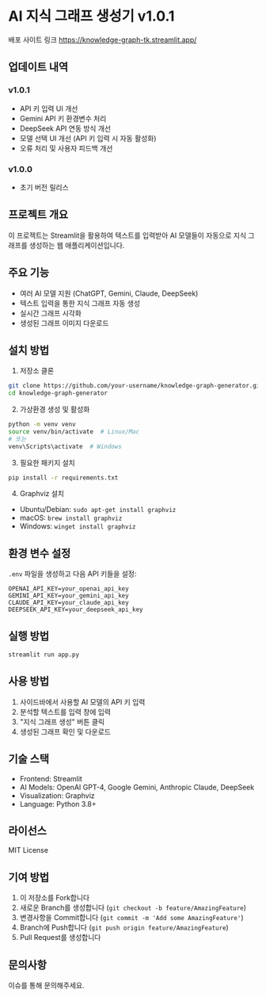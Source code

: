 # AI 지식 그래프 생성기 v1.0.1

배포 사이트 링크
https://knowledge-graph-tk.streamlit.app/

## 업데이트 내역
### v1.0.1
- API 키 입력 UI 개선
- Gemini API 키 환경변수 처리
- DeepSeek API 연동 방식 개선
- 모델 선택 UI 개선 (API 키 입력 시 자동 활성화)
- 오류 처리 및 사용자 피드백 개선

### v1.0.0
- 초기 버전 릴리스

## 프로젝트 개요
이 프로젝트는 Streamlit을 활용하여 텍스트를 입력받아 AI 모델들이 자동으로 지식 그래프를 생성하는 웹 애플리케이션입니다.

## 주요 기능
- 여러 AI 모델 지원 (ChatGPT, Gemini, Claude, DeepSeek)
- 텍스트 입력을 통한 지식 그래프 자동 생성
- 실시간 그래프 시각화
- 생성된 그래프 이미지 다운로드


## 설치 방법
1. 저장소 클론
```bash
git clone https://github.com/your-username/knowledge-graph-generator.git
cd knowledge-graph-generator
```

2. 가상환경 생성 및 활성화
```bash
python -m venv venv
source venv/bin/activate  # Linux/Mac
# 또는
venv\Scripts\activate  # Windows
```

3. 필요한 패키지 설치
```bash
pip install -r requirements.txt
```

4. Graphviz 설치
- Ubuntu/Debian: `sudo apt-get install graphviz`
- macOS: `brew install graphviz`
- Windows: `winget install graphviz`

## 환경 변수 설정
`.env` 파일을 생성하고 다음 API 키들을 설정:
```
OPENAI_API_KEY=your_openai_api_key
GEMINI_API_KEY=your_gemini_api_key
CLAUDE_API_KEY=your_claude_api_key
DEEPSEEK_API_KEY=your_deepseek_api_key
```

## 실행 방법
```bash
streamlit run app.py
```

## 사용 방법
1. 사이드바에서 사용할 AI 모델의 API 키 입력
2. 분석할 텍스트를 입력 창에 입력
3. "지식 그래프 생성" 버튼 클릭
4. 생성된 그래프 확인 및 다운로드

## 기술 스택
- Frontend: Streamlit
- AI Models: OpenAI GPT-4, Google Gemini, Anthropic Claude, DeepSeek
- Visualization: Graphviz
- Language: Python 3.8+

## 라이선스
MIT License

## 기여 방법
1. 이 저장소를 Fork합니다
2. 새로운 Branch를 생성합니다 (`git checkout -b feature/AmazingFeature`)
3. 변경사항을 Commit합니다 (`git commit -m 'Add some AmazingFeature'`)
4. Branch에 Push합니다 (`git push origin feature/AmazingFeature`)
5. Pull Request를 생성합니다

## 문의사항
이슈를 통해 문의해주세요. 
